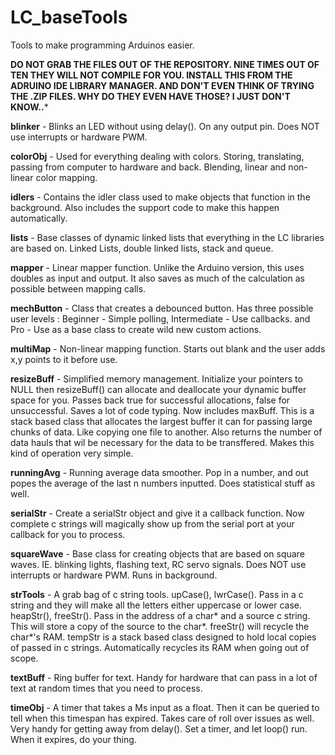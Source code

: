 # LC_baseTools
Tools to make programming Arduinos easier.

**DO NOT GRAB  THE FILES OUT OF THE REPOSITORY. NINE TIMES OUT OF TEN THEY WILL NOT COMPILE FOR YOU. INSTALL THIS FROM THE ADRUINO IDE LIBRARY MANAGER. AND DON'T EVEN THINK OF TRYING THE .ZIP FILES. WHY DO THEY EVEN HAVE THOSE? I JUST DON'T KNOW..***

**blinker** - Blinks an LED without using delay(). On any output pin. Does NOT use interrupts or hardware PWM.

**colorObj** - Used for everything dealing with colors. Storing, translating, passing from computer to hardware and back. Blending, linear and non-linear color mapping.

**idlers** - Contains the idler class used to make objects that function in the background. Also includes the support code to make this happen automatically.

**lists** - Base classes of dynamic linked lists that everything in the LC libraries are based on. Linked Lists, double linked lists, stack and queue.

**mapper** - Linear mapper function. Unlike the Arduino version, this uses doubles as input and output. It also saves as much of the calculation as possible between mapping calls.

**mechButton** - Class that creates a debounced button. Has three possible user levels : Beginner - Simple polling, Intermediate - Use callbacks. and Pro - Use as a base class to create wild new custom actions.

**multiMap** - Non-linear mapping function. Starts out blank and the user adds x,y points to it before use.

**resizeBuff** - Simplified memory management. Initialize your pointers to NULL then resizeBuff() can allocate and deallocate your dynamic buffer space for you. Passes back true for successful allocations, false for unsuccessful. Saves a lot of code typing. Now includes maxBuff. This is a stack based class that allocates the largest buffer it can for passing large chunks of data. Like copying one file to another. Also returns the number of data hauls that wil be necessary for the data to be transffered. Makes this kind of operation very simple.

**runningAvg** - Running average data smoother. Pop in a number, and out popes the average of the last n numbers inputted. Does statistical stuff as well.

**serialStr** - Create a serialStr object and give it a callback function. Now complete c strings will magically show up from the serial port at your callback for you to process.

**squareWave** - Base class for creating objects that are based on square waves. IE. blinking lights, flashing text, RC servo signals. Does NOT use interrupts or hardware PWM. Runs in background.

**strTools** - A grab bag of c string tools. upCase(), lwrCase(). Pass in a c string and they will make all the letters either uppercase or lower case. heapStr(), freeStr(). Pass in the address of a char* and a source c string. This will store a copy of the source to the char*. freeStr() will recycle the char*'s RAM. tempStr is a stack based class designed to hold local copies of passed in c strings. Automatically recycles its RAM when going out of scope.

**textBuff** - Ring buffer for text. Handy for hardware that can pass in a lot of text at random times that you need to process.

**timeObj** - A timer that takes a Ms input as a float. Then it can be queried to tell when this timespan has expired. Takes care of roll over issues as well. Very handy for getting away from delay(). Set a timer, and let loop() run. When it expires, do your thing.
